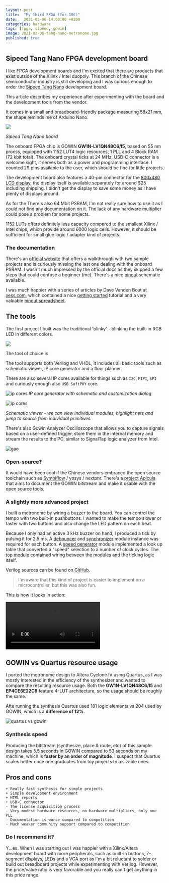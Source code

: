 ```yaml
---
layout: post
title:  "My third FPGA (for 10€)"
date:   2021-02-06 14:00:00 +0200
categories: hardware
tags: [fpga, sipeed, gowin]
image: 2021-02-06-tang-nano-metronome.jpg
published: true
---
```

## Sipeed Tang Nano FPGA development board

I like FPGA development boards and I'm excited that there are products that exist outside of the Xilinx / Intel duopoly. This branch of the Chinese semiconductor industry is still developing and I was curious enough to order the [Sipeed Tang Nano](https://www.seeedstudio.com/Sipeed-Tang-Nano-FPGA-board-powered-by-GW1N-1-FPGA-p-4304.html) development board.

This article describes my experience after experimenting with the board and the development tools from the vendor.

It comes in a small and breadboard-friendly package measuring 58x21 mm, the shape reminds me of Arduino Nano.

![](2021-02-06-tang-nano.jpg)

_Sipeed Tang Nano board_

The onboard FPGA chip is GOWIN **GW1N-LV1QN48C6/I5**, based on 55 nm procss, equipped with 1152 LUT4 logic resources, 1 PLL and 4 Block RAM (72 kbit total). The onboard crystal ticks at 24 MHz. USB-C connector is a welcome sight, it serves both as a power and programming interface. I counted 29 pins available to the user, which should be fine for little projects.

The development board also features a 40-pin connector for the [800x480 LCD display](https://www.seeedstudio.com/5-Inch-Display-for-Sipeed-Tang-Nanno-p-4301.html), the display itself is available separately for around $25 including shipping. I didn't get the display to save some money as I have plenty of displays around.

As for the There's also 64 Mbit PSRAM, I'm not really sure how to use it as I could not find any documentation on it. The lack of any hardware multiplier could pose a problem for some projects. 

1152 LUTs offers definitely less capacity compared to the smallest Xilinx / Intel chips, which provide around 6000 logic cells. However, it should be sufficient for small glue logic / adapter kind of projects. 

### The documentation

There's an [official website](https://tangnano.sipeed.com/en/) that offers a walkthrough with two sample projects and is curiously missing the last one dealing with the onboard PSRAM. I wasn't much impressed by the official docs as they skipped a few steps that could confuse a beginner (me). There's a nice [pinout](https://tangnano.sipeed.comtang_nano_pinout_v1.0.0_w5676_h4000_large.png) schematic available.

I was much happier with a series of articles by Dave Vanden Bout at [xess.com](https://xess.com/tang_nano_user), which contained a nice [getting started](https://xess.com/tang_nano_user/docs/_site/getting_started/) tutorial and a very valuable [pinout spreadsheet](https://xess.com/tang_nano_user/docs/_site/nano_pinout/).

## The tools 

The first project I built was the traditional 'blinky' - blinking the built-in RGB LED in different colors.

![](2021-02-06-gowin-screen.png)

The tool of choice is 

The tool supports both Verilog and VHDL, it includes all basic tools such as schematic viewer, IP core generator and a floor planner.

There are also several IP cores available for things such as `I2C`, `MIPI`, `SPI` and curiously enough also `USB SoftPHY` core.

![ip cores](2021-02-06-gowin-ip.png)
_IP core generator with schematic and customization dialog_

![ip cores](2021-02-06-schematic.png)

_Schematic viewer - we can view individual modules, highlight nets and jump to source from individual primitives_

There's also Gowin Analyzer Oscilloscope that allows you to capture signals based on a user-defined trigger, store them in the internal memory and stream the results to the PC, similar to SignalTap logic analyzer from Intel.

![gao](2021-02-06-gowin-analyzer-oscilloscope.png)

### Open-source?

It would have been cool if the Chinese vendors embraced the open source toolchain such as [Symbiflow](https://symbiflow.readthedocs.io/en/latest/toolchain-desc.html) / yosys / nextpnr. There's a [project Apicula](https://github.com/YosysHQ/apicula) that aims to document the GOWIN bitstream and make it usable with the open source tools.

### A slightly more advanced project

I built a metronome by wiring a buzzer to the board. You can control the tempo with two built-in pushbuttons. I wanted to make the tempo slower or faster with two buttons and also change the LED pattern on each beat. 

Because I only had an active 3 kHz buzzer on hand, I produced a tick by pulsing it for 2.5 ms. A [debouncer](https://github.com/jborza/tang_metronome/blob/master/src/button_debouncer.v) and [synchronizer](https://github.com/jborza/tang_metronome/blob/master/src/button_synchronizer.v) module instance was required for each button. A [speed generator](https://github.com/jborza/tang_metronome/blob/master/src/speed_generator.v) module implemented a look up table that converted a "speed" selection to a number of clock cycles. The [top module](https://github.com/jborza/tang_metronome/blob/master/src/top.v) contained wiring between the modules and the ticking logic itself.

Verilog sources can be found on [GitHub](https://github.com/jborza/tang_metronome/tree/master/src).

> I'm aware that this kind of project is easier to implement on a microcontroller, but this was also fun.

This is how it looks in action:

<video controls>
    <source src="2021-02-06-tang-metronome-demo.mp4" type="video/mp4">
</video>
    
## GOWIN vs Quartus resource usage

I ported the metronome design to Altera Cyclone IV using Quartus, as I was mostly interested in the efficiency of the synthesizer and wanted to compare the resulting resource usage. Both the **GW1N-LV1QN48C6/I5** and **EP4CE6E22C8** feature 4-LUT architecture, so the usage should be roughly the same.

Afte running the synthesis Quartus used 181 logic elements vs 204 used by GOWIN, which is a **difference of 12%**.

![quartus vs gowin](2021-02-06-quartus-vs-gowin.png) 

### Synthesis speed

Producing the bitstream (synthesize, place & route, etc) of this sample design takes 5.5 seconds in GOWIN compared to 53 seconds on my machine, which is **faster by an order of magnitude**. I suspect that Quartus scales better once one graduates from toy projects to a sizable ones.

## Pros and cons

```
+ Really fast synthesis for simple projects
+ Simple development environment
+ HTML reports
+ USB-C connector
- The license acquisition process 
- Very modest hardware resources, no hardware multipliers, only one PLL
- Documentation is worse compared to competition
- Much weaker community support compared to competition
```

### Do I recommend it?

Y...es. When I was starting out I was happier with a Xilinx/Altera development board with more peripherals, such as built-in buttons, 7-segment displays, LEDs and a VGA port as I'm a bit reluctant to solder or build out breadboard projects while experimenting with Verilog. However, the price/value ratio is very favorable and you really can't get anything in this price range.